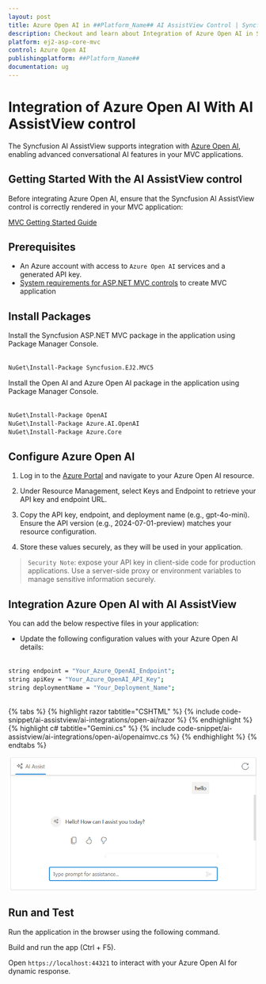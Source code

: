 ```yaml
---
layout: post
title: Azure Open AI in ##Platform_Name## AI AssistView Control | Syncfusion
description: Checkout and learn about Integration of Azure Open AI in Syncfusion ##Platform_Name## AI AssistView control of Syncfusion Essential JS 2 and more.
platform: ej2-asp-core-mvc
control: Azure Open AI
publishingplatform: ##Platform_Name##
documentation: ug
---
```

 
# Integration of Azure Open AI With AI AssistView control
 
The Syncfusion AI AssistView supports integration with [Azure Open AI](https://microsoft.github.io/PartnerResources/skilling/ai-ml-academy/resources/openai), enabling advanced conversational AI features in your MVC applications.
 
## Getting Started With the AI AssistView control
 
Before integrating Azure Open AI, ensure that the Syncfusion AI AssistView control is correctly rendered in your MVC application:
 
[ MVC Getting Started Guide](../getting-started)
 
## Prerequisites
 
* An Azure account with access to `Azure Open AI` services and a generated API key.
* [System requirements for ASP.NET MVC controls](https://ej2.syncfusion.com/aspnetmvc/documentation/system-requirements) to create MVC application
 
## Install Packages
 
Install the Syncfusion ASP.NET MVC package in the application using Package Manager Console.
 
```bash
 
NuGet\Install-Package Syncfusion.EJ2.MVC5

```
 
Install the Open AI and Azure Open AI package in the application using Package Manager Console.
 
```bash
 
NuGet\Install-Package OpenAI
NuGet\Install-Package Azure.AI.OpenAI
NuGet\Install-Package Azure.Core

```
 
## Configure Azure Open AI
 
1. Log in to the [Azure Portal](https://portal.azure.com/#home) and navigate to your Azure Open AI resource.

2. Under Resource Management, select Keys and Endpoint to retrieve your API key and endpoint URL.  

3. Copy the API key, endpoint, and deployment name (e.g., gpt-4o-mini). Ensure the API version (e.g., 2024-07-01-preview) matches your resource configuration.

4. Store these values securely, as they will be used in your application.

> `Security Note`: expose your API key in client-side code for production applications. Use a server-side proxy or environment variables to manage sensitive information securely.
 
##  Integration Azure Open AI with AI AssistView
 
You can add the below respective files in your application:
 
* Update the following configuration values with your Azure Open AI details:
 
```bash
 
string endpoint = "Your_Azure_OpenAI_Endpoint";
string apiKey = "Your_Azure_OpenAI_API_Key";
string deploymentName = "Your_Deployment_Name";
 
```
 
{% tabs %}
{% highlight razor tabtitle="CSHTML" %}
{% include code-snippet/ai-assistview/ai-integrations/open-ai/razor %}
{% endhighlight %}
{% highlight c# tabtitle="Gemini.cs" %}
{% include code-snippet/ai-assistview/ai-integrations/open-ai/openaimvc.cs %}
{% endhighlight %}
{% endtabs %}

![Azure Open AI](../../images/open-ai.png)
 
## Run and Test
 
Run the application in the browser using the following command.
 
Build and run the app (Ctrl + F5).
 
Open `https://localhost:44321` to interact with your Azure Open AI for dynamic response.